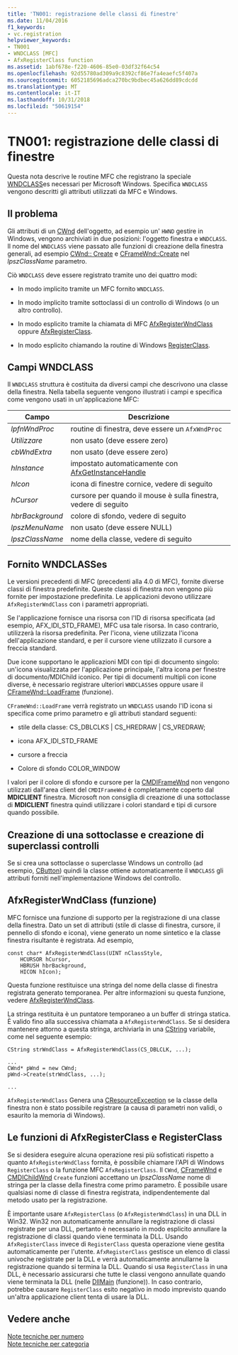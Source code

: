 ```yaml
---
title: 'TN001: registrazione delle classi di finestre'
ms.date: 11/04/2016
f1_keywords:
- vc.registration
helpviewer_keywords:
- TN001
- WNDCLASS [MFC]
- AfxRegisterClass function
ms.assetid: 1abf678e-f220-4606-85e0-03df32f64c54
ms.openlocfilehash: 92d55780ad309a9c8392cf86e7fa4eaefc5f407a
ms.sourcegitcommit: 6052185696adca270bc9bdbec45a626dd89cdcdd
ms.translationtype: MT
ms.contentlocale: it-IT
ms.lasthandoff: 10/31/2018
ms.locfileid: "50619154"
---
```

# <a name="tn001-window-class-registration"></a>TN001: registrazione delle classi di finestre

Questa nota descrive le routine MFC che registrano la speciale [WNDCLASS](https://msdn.microsoft.com/library/windows/desktop/ms633576)es necessari per Microsoft Windows. Specifica `WNDCLASS` vengono descritti gli attributi utilizzati da MFC e Windows.

## <a name="the-problem"></a>Il problema

Gli attributi di un [CWnd](../mfc/reference/cwnd-class.md) dell'oggetto, ad esempio un' `HWND` gestire in Windows, vengono archiviati in due posizioni: l'oggetto finestra e `WNDCLASS`. Il nome del `WNDCLASS` viene passato alle funzioni di creazione della finestra generali, ad esempio [CWnd:: Create](../mfc/reference/cwnd-class.md#create) e [CFrameWnd::Create](../mfc/reference/cframewnd-class.md#create) nel *lpszClassName* parametro.

Ciò `WNDCLASS` deve essere registrato tramite uno dei quattro modi:

- In modo implicito tramite un MFC fornito `WNDCLASS`.

- In modo implicito tramite sottoclassi di un controllo di Windows (o un altro controllo).

- In modo esplicito tramite la chiamata di MFC [AfxRegisterWndClass](../mfc/reference/application-information-and-management.md#afxregisterwndclass) oppure [AfxRegisterClass](../mfc/reference/application-information-and-management.md#afxregisterclass).

- In modo esplicito chiamando la routine di Windows [RegisterClass](https://msdn.microsoft.com/library/windows/desktop/ms633586).

## <a name="wndclass-fields"></a>Campi WNDCLASS

Il `WNDCLASS` struttura è costituita da diversi campi che descrivono una classe della finestra. Nella tabella seguente vengono illustrati i campi e specifica come vengono usati in un'applicazione MFC:

|Campo|Descrizione|
|-----------|-----------------|
|*lpfnWndProc*|routine di finestra, deve essere un `AfxWndProc`|
|*Utilizzare*|non usato (deve essere zero)|
|*cbWndExtra*|non usato (deve essere zero)|
|*hInstance*|impostato automaticamente con [AfxGetInstanceHandle](../mfc/reference/application-information-and-management.md#afxgetinstancehandle)|
|*hIcon*|icona di finestre cornice, vedere di seguito|
|*hCursor*|cursore per quando il mouse è sulla finestra, vedere di seguito|
|*hbrBackground*|colore di sfondo, vedere di seguito|
|*lpszMenuName*|non usato (deve essere NULL)|
|*lpszClassName*|nome della classe, vedere di seguito|

## <a name="provided-wndclasses"></a>Fornito WNDCLASSes

Le versioni precedenti di MFC (precedenti alla 4.0 di MFC), fornite diverse classi di finestra predefinite. Queste classi di finestra non vengono più fornite per impostazione predefinita. Le applicazioni devono utilizzare `AfxRegisterWndClass` con i parametri appropriati.

Se l'applicazione fornisce una risorsa con l'ID di risorsa specificata (ad esempio, AFX_IDI_STD_FRAME), MFC usa tale risorsa. In caso contrario, utilizzerà la risorsa predefinita. Per l'icona, viene utilizzata l'icona dell'applicazione standard, e per il cursore viene utilizzato il cursore a freccia standard.

Due icone supportano le applicazioni MDI con tipi di documento singolo: un'icona visualizzata per l'applicazione principale, l'altra icona per finestre di documento/MDIChild iconico. Per tipi di documenti multipli con icone diverse, è necessario registrare ulteriori `WNDCLASS`es oppure usare il [CFrameWnd::LoadFrame](../mfc/reference/cframewnd-class.md#loadframe) (funzione).

`CFrameWnd::LoadFrame` verrà registrato un `WNDCLASS` usando l'ID icona si specifica come primo parametro e gli attributi standard seguenti:

- stile della classe: CS_DBLCLKS &#124; CS_HREDRAW &#124; CS_VREDRAW;

- icona AFX_IDI_STD_FRAME

- cursore a freccia

- Colore di sfondo COLOR_WINDOW

I valori per il colore di sfondo e cursore per la [CMDIFrameWnd](../mfc/reference/cmdiframewnd-class.md) non vengono utilizzati dall'area client del `CMDIFrameWnd` è completamente coperto dal **MDICLIENT** finestra. Microsoft non consiglia di creazione di una sottoclasse di **MDICLIENT** finestra quindi utilizzare i colori standard e tipi di cursore quando possibile.

## <a name="subclassing-and-superclassing-controls"></a>Creazione di una sottoclasse e creazione di superclassi controlli

Se si crea una sottoclasse o superclasse Windows un controllo (ad esempio, [CButton](../mfc/reference/cbutton-class.md)) quindi la classe ottiene automaticamente il `WNDCLASS` gli attributi forniti nell'implementazione Windows del controllo.

## <a name="the-afxregisterwndclass-function"></a>AfxRegisterWndClass (funzione)

MFC fornisce una funzione di supporto per la registrazione di una classe della finestra. Dato un set di attributi (stile di classe di finestra, cursore, il pennello di sfondo e icona), viene generato un nome sintetico e la classe finestra risultante è registrata. Ad esempio,

```
const char* AfxRegisterWndClass(UINT nClassStyle,
    HCURSOR hCursor,
    HBRUSH hbrBackground,
    HICON hIcon);
```

Questa funzione restituisce una stringa del nome della classe di finestra registrata generato temporanea. Per altre informazioni su questa funzione, vedere [AfxRegisterWndClass](../mfc/reference/application-information-and-management.md#afxregisterwndclass).

La stringa restituita è un puntatore temporaneo a un buffer di stringa statica. È valido fino alla successiva chiamata a `AfxRegisterWndClass`. Se si desidera mantenere attorno a questa stringa, archiviarla in una [CString](../atl-mfc-shared/using-cstring.md) variabile, come nel seguente esempio:

```
CString strWndClass = AfxRegisterWndClass(CS_DBLCLK, ...);

...
CWnd* pWnd = new CWnd;
pWnd->Create(strWndClass, ...);

...
```

`AfxRegisterWndClass` Genera una [CResourceException](../mfc/reference/cresourceexception-class.md) se la classe della finestra non è stato possibile registrare (a causa di parametri non validi, o esaurito la memoria di Windows).

## <a name="the-registerclass-and-afxregisterclass-functions"></a>Le funzioni di AfxRegisterClass e RegisterClass

Se si desidera eseguire alcuna operazione resi più sofisticati rispetto a quanto `AfxRegisterWndClass` fornita, è possibile chiamare l'API di Windows `RegisterClass` o la funzione MFC `AfxRegisterClass`. Il `CWnd`, [CFrameWnd](../mfc/reference/cframewnd-class.md) e [CMDIChildWnd](../mfc/reference/cmdichildwnd-class.md) `Create` funzioni accettano un *lpszClassName* nome di stringa per la classe della finestra come primo parametro. È possibile usare qualsiasi nome di classe di finestra registrata, indipendentemente dal metodo usato per la registrazione.

È importante usare `AfxRegisterClass` (o `AfxRegisterWndClass`) in una DLL in Win32. Win32 non automaticamente annullare la registrazione di classi registrate per una DLL, pertanto è necessario in modo esplicito annullare la registrazione di classi quando viene terminata la DLL. Usando `AfxRegisterClass` invece di `RegisterClass` questa operazione viene gestita automaticamente per l'utente. `AfxRegisterClass` gestisce un elenco di classi univoche registrate per la DLL e verrà automaticamente annullarne la registrazione quando si termina la DLL. Quando si usa `RegisterClass` in una DLL, è necessario assicurarsi che tutte le classi vengono annullate quando viene terminata la DLL (nelle [DllMain](/windows/desktop/Dlls/dllmain) (funzione)). In caso contrario, potrebbe causare `RegisterClass` esito negativo in modo imprevisto quando un'altra applicazione client tenta di usare la DLL.

## <a name="see-also"></a>Vedere anche

[Note tecniche per numero](../mfc/technical-notes-by-number.md)<br/>
[Note tecniche per categoria](../mfc/technical-notes-by-category.md)

